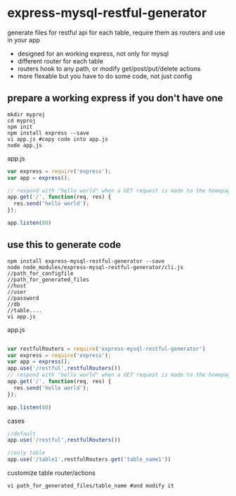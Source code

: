 # express-mysql-restful-generator
generate files for restful api for each table, require them as routers and use in your app
- designed for an working express, not only for mysql
- different router for each table
- routers hook to any path, or modify get/post/put/delete actions
- more flexable but you have to do some code, not just config

## prepare a working express if you don't have one
```shell
mkdir myproj
cd myproj
npm init
npm install express --save
vi app.js #copy code into app.js
node app.js
```
app.js
```javascript
var express = require('express');
var app = express();

// respond with "hello world" when a GET request is made to the homepage
app.get('/', function(req, res) {
  res.send('hello world');
});

app.listen(80)
```

## use this to generate code
```shell
npm install express-mysql-restful-generator --save
node node_modules/express-mysql-restful-generator/cli.js
//path_for_configfile
//path_for_generated_files
//host
//user
//password
//db
//table....
vi app.js
```
app.js
```javascript

var restfulRouters = require('express-mysql-restful-generator')
var express = require('express');
var app = express();
app.use('/restful',restfulRouters())
// respond with "hello world" when a GET request is made to the homepage
app.get('/', function(req, res) {
  res.send('hello world');
});

app.listen(80)
```
cases
```javascript
//default
app.use('/restful',restfulRouters())

//only table
app.use('/table1',restfulRouters.get('table_name1'))
```
customize table router/actions
```shell
vi path_for_generated_files/table_name #and modify it
```

